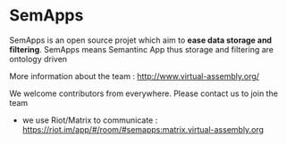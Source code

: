 # SemApps

SemApps is an open source projet which aim to **ease data storage and filtering**.
SemApps means Semantinc App thus storage and filtering are ontology driven

More information about the team : http://www.virtual-assembly.org/

We welcome contributors from everywhere. Please contact us to join the team 
- we use Riot/Matrix to communicate : https://riot.im/app/#/room/#semapps:matrix.virtual-assembly.org
